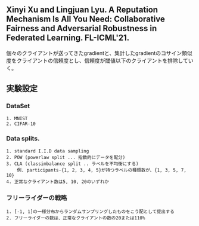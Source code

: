 ## Xinyi Xu and Lingjuan Lyu. A Reputation Mechanism Is All You Need: Collaborative Fairness and Adversarial Robustness in Federated Learning. FL-ICML'21.

個々のクライアントが送ってきたgradientと、集計したgradientのコサイン類似度をクライアントの信頼度とし、信頼度が閾値以下のクライアントを排除していく。

## 実験設定

### DataSet

    1. MNIST
    2. CIFAR-10

### Data splits. 

    1. standard I.I.D data sampling
    2. POW (powerlaw split ... 指数的にデータを配分)
    3. CLA (classimbalance split .. ラベルを不均衡にする)
        例. participants-{1, 2, 3, 4, 5}が持つラベルの種類数が、{1, 3, 5, 7, 10}
    4. 正常なクライアント数は5, 10, 20のいずれか

### フリーライダーの戦略

    1. [-1, 1]の一様分布からランダムサンプリングしたものをこう配として提出する
    2. フリーライダーの数は、正常なクライアントの数の20または110%

